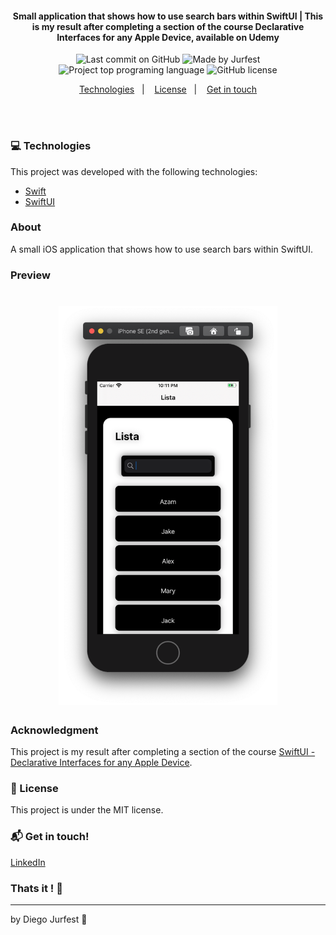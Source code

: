 <h4 align="center">
  Small application that shows how to use search bars within SwiftUI | This is my result after completing a section of the course Declarative Interfaces for any Apple Device, available on Udemy
</h4>

<p align="center">
<img alt="Last commit on GitHub" src="https://img.shields.io/github/last-commit/Jurfest/SwiftUI-SearchBar-Recipe">
<img alt="Made by Jurfest" src="https://img.shields.io/badge/made%20by-Jurfest-%20">
<img alt="Project top programing language" src="https://img.shields.io/github/languages/top/Jurfest/SwiftUI-SearchBar-Recipe">
<img alt="GitHub license" src="https://img.shields.io/github/license/Jurfest/SwiftUI-SearchBar-Recipe">
</p> 


<p align="center">
  <a href="#computer-technologies">Technologies</a>&nbsp;&nbsp;&nbsp;|&nbsp;&nbsp;&nbsp;
  <!-- <a href="#installing-the-application">How to run</a>&nbsp;&nbsp;&nbsp;|&nbsp;&nbsp;&nbsp; -->
  <a href="#page_facing_up-license">License</a>&nbsp;&nbsp;&nbsp;|&nbsp;&nbsp;&nbsp;
  <a href="#mailbox_with_mail-get-in-touch">Get in touch</a>
</p>
<br><br>

### :computer: Technologies

This project was developed with the following technologies:

-  [Swift](https://developer.apple.com/documentation/swift)
-  [SwiftUI](https://developer.apple.com/documentation/swiftui)
<!-- -  [json-server](https://github.com/typicode/json-server) -->

### About

A small iOS application that shows how to use search bars within SwiftUI.

### Preview

<h1 align="center">
    <img alt="Preview One" src="./SearchingSwiftUI/Assets.xcassets/preview.imageset/preview.png" width="350px"/>
</h1>

### Acknowledgment

This project is my result after completing a section of the course [SwiftUI - Declarative Interfaces for any Apple Device](https://www.udemy.com/course/swiftui-declarative-interfaces-for-any-apple-device/).

### :page_facing_up: License

This project is under the MIT license. 

### :mailbox_with_mail: Get in touch!

[LinkedIn](https://www.linkedin.com/in/diegojurfest/)

### Thats it ! :wave:

---

by Diego Jurfest :tada:

